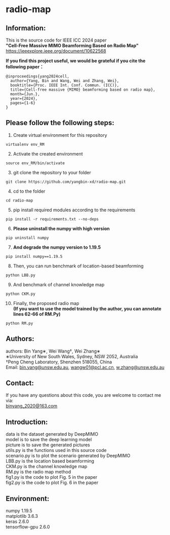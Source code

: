 # radio-map

## Information:
This is the source code for IEEE ICC 2024 paper  
__"Cell-Free Massive MIMO Beamforming Based on Radio Map"__  
https://ieeexplore.ieee.org/document/10622568  

__If you find this project useful, we would be grateful if you cite the following paper：__

```
@inproceedings{yang2024cell,
  author={Yang, Bin and Wang, Wei and Zhang, Wei},
  booktitle={Proc. IEEE Int. Conf. Commun. (ICC)},
  title={Cell-free massive {MIMO} beamforming based on radio map},
  month={Jun.},
  year={2024},
  pages={1-6}
}
```

## Please follow the following steps:
1. Create virtual environment for this repository  
```
virtualenv env_RM
```
2. Activate the created environment
```
source env_RM/bin/activate
```
3. git clone the repository to your folder
```
git clone https://github.com/yangbin-xd/radio-map.git
```
4. cd to the folder
```
cd radio-map
```
5. pip install required modules according to the requirements
```
pip install -r requirements.txt --no-deps
```
6. __Please uninstall the numpy with high version__
```
pip uninstall numpy
```
7. __And degrade the numpy version to 1.19.5__
```
pip install numpy==1.19.5
```

8. Then, you can run benchmark of location-based beamforming
```
python LBB.py
```
9. And benchmark of channel knowledge map
```
python CKM.py
```
10. Finally, the proposed radio map  
__(If you want to use the model trained by the author, you can annotate lines 62-66 of RM.Py)__
```
python RM.py
```

## Authors:  
authors: Bin Yang∗, Wei Wang†, Wei Zhang∗  
∗University of New South Wales, Sydney, NSW 2052, Australia   
†Peng Cheng Laboratory, Shenzhen 518055, China  
Email: bin.yang@unsw.edu.au, wangw01@pcl.ac.cn, w.zhang@unsw.edu.au  

## Contact:  
If you have any questions about this code, you are welcome to contact me via:  
binyang_2020@163.com  

## Introduction:  
data is the dataset generated by DeepMIMO                
model is to save the deep learning model  
picture is to save the generated pictures  
utils.py is the functions used in this source code  
scenario.py is to plot the scenario generated by DeepMIMO  
LBB.py is the location based beamforming  
CKM.py is the channel knowledge map  
RM.py is the radio map method  
fig1.py is the code to plot Fig. 5 in the paper  
fig2.py is the code to plot Fig. 6 in the paper  

## Environment:  
numpy                   1.19.5  
matplotlib              3.6.3  
keras                   2.6.0  
tensorflow-gpu          2.6.0  
